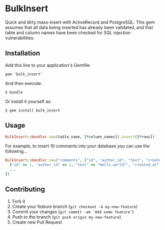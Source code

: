 # BulkInsert

Quick and dirty mass-insert with ActiveRecord and PostgreSQL. This gem assumes that all data being inserted has already been validated, and that table and column names have been checked for SQL injection vulnerabilities.

## Installation

Add this line to your application's Gemfile:

    gem 'bulk_insert'

And then execute:

    $ bundle

Or install it yourself as:

    $ gem install bulk_insert

## Usage

```ruby
BulkInsert::Handler.new(table_name, [*column_names]).insert([*rows])
```

For example, to insert 10 comments into your database you can use the following...

```ruby
BulkInsert::Handler.new("comments", ["id", "author_id", "text", "created_at"]).insert([
  {"id" => 1, "author_id" => 1, "text" => "Hello world!", "created_at" => "now"},
  ...
])
```

## Contributing

1. Fork it
2. Create your feature branch (`git checkout -b my-new-feature`)
3. Commit your changes (`git commit -am 'Add some feature'`)
4. Push to the branch (`git push origin my-new-feature`)
5. Create new Pull Request
